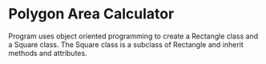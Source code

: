 # Polygon Area Calculator

Program uses object oriented programming to create a Rectangle class and a Square class. The Square class is a subclass of Rectangle and inherit methods and attributes.
